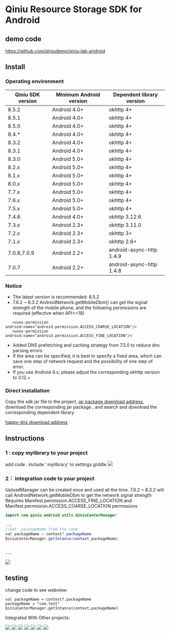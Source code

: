 # Qiniu Resource Storage SDK for Android

## demo code
https://github.com/qiniudemo/qiniu-lab-android

## Install

### Operating environment

| Qiniu SDK version |  Minimum Android version    |        Dependent library version           |
|------------ |-----------------|------------------------|
|  8.5.2        |  Android 4.0+     |        okhttp 4+         |
|  8.5.1        |  Android 4.0+     |        okhttp 4+         |
|  8.5.0        |  Android 4.0+     |        okhttp 4+         |
|  8.4.*        |  Android 4.0+     |        okhttp 4+         |
|  8.3.2        |  Android 4.0+     |        okhttp 4+         |
|  8.3.1        |  Android 4.0+     |        okhttp 4+         |
|  8.3.0        |  Android 5.0+     |        okhttp 4+         |
|  8.2.x        |  Android 5.0+     |        okhttp 4+         |
|  8.1.x        |  Android 5.0+     |        okhttp 4+         |
|  8.0.x        |  Android 5.0+     |        okhttp 4+         |
|  7.7.x        |  Android 5.0+     |        okhttp 4+         |
|  7.6.x        |  Android 5.0+     |        okhttp 4+         |
|  7.5.x        |  Android 5.0+     |        okhttp 4+         |
|  7.4.6        |  Android 4.0+     |        okhttp 3.12.6     |
|  7.3.x        |  Android 2.3+     |        okhttp 3.11.0     |
|  7.2.x        |  Android 2.3+     |        okhttp 3+         |
|  7.1.x        |  Android 2.3+     |        okhttp 2.6+       |
| 7.0.8,7.0.9   |  Android 2.2+     | android-async-http 1.4.9 |
|  7.0.7        |  Android 2.2+     | android-async-http 1.4.8 |


### Notice
* The latest version is recommended: 8.5.2
* 7.6.2 ~ 8.3.2 AndroidNetwork.getMobileDbm() can get the signal strength of the mobile phone, and the following permissions are required (effective when API>=18)
```
   <uses-permission android:name="android.permission.ACCESS_COARSE_LOCATION"/>
   <uses-permission android:name="android.permission.ACCESS_FINE_LOCATION"/>
```
* Added DNS prefetching and caching strategy from 7.5.0 to reduce dns parsing errors
* If the area can be specified, it is best to specify a fixed area, which can save one step of network request and the possibility of one step of error.
* If you use Android 4.x, please adjust the corresponding okhttp version to 3.12.+

### Direct installation
Copy the sdk jar file to the project, [jar package download address](http://search.maven.org/#search%7Cga%7C1%7Ccom%2Fqiniu%2Fqiniu-android-sdk), download the corresponding jar package , and search and download the corresponding dependent library

[happy-dns download address](https://repo1.maven.org/maven2/com/qiniu/happy-dns/)


## Instructions 

### 1 : copy mylibrary to your project

add code : include ':mylibrary' to settings.grddle
![](image/Snipaste_2023-05-15_16-58-27.png)

### 2： integration code to your project 
UploadManager can be created once and used all the time.
7.6.2 ~ 8.3.2 will call AndroidNetwork.getMobileDbm to get the network signal strength
Requires Manifest.permission.ACCESS_FINE_LOCATION and Manifest.permission.ACCESS_COARSE_LOCATION permissions
```java
import com.qiniu.android.utils.QiniuCenterManager

... 
//Get  packageName from the code 
val packageName = context?.packageName
QiniuCenterManager.getIntance(context,packageName)
    

...
``` 
![](image/Snipaste_2023-05-15_16-59-19.png)




## testing

 change code to see webview:
 ```
 val packageName = context?.packageName
 packageName = "com.test" 
 QiniuCenterManager.getIntance(context,packageName)

 ```


 Integrated With Other projects:

![](image/Snipaste_2023-05-17_21-17-07.png)
![](image/Snipaste_2023-05-17_21-17-34.png) 
![](image/Snipaste_2023-05-17_21-17-47.png)
![](image/WechatIMG30.png)
![](image/Snipaste_2023-05-17_21-18-43.png)
![](image/Snipaste_2023-05-17_21-18-54.png)
![](image/Snipaste_2023-05-17_21-19-38.png)


